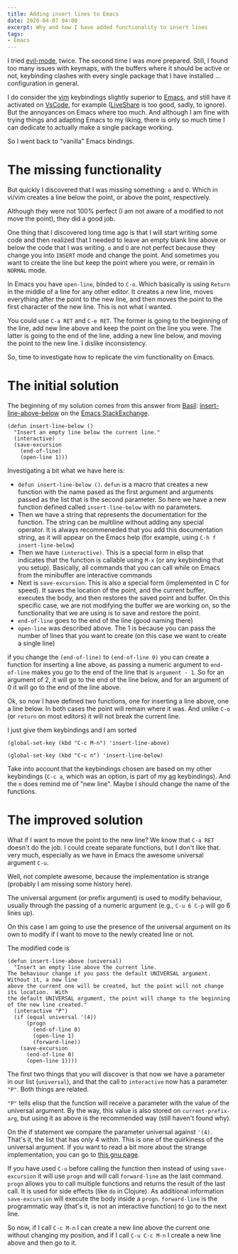 ```yaml
---
title: Adding insert lines to Emacs
date: 2020-04-07 04:00
excerpt: Why and how I have added functionality to insert lines
tags:
- Emacs
---
```


I tried [evil-mode](https://github.com/emacs-evil/evil), twice. The second time I was more prepared. Still, I found too many issues with keymaps, with the buffers where it should be active or not, keybinding clashes with every single package that I have installed ... configuration in general.

I do consider the [vim](https://www.vim.org/) keybindings slightly superior to [Emacs](https://www.gnu.org/software/emacs/), and still have it activated on [VsCode](https://code.visualstudio.com/), for example ([LiveShare](https://visualstudio.microsoft.com/services/live-share/) is too good, sadly, to ignore). But the annoyances on Emacs where too much. And although I am fine with trying things and adapting Emacs to my liking, there is only so much time I can dedicate to actually make a single package working.

So I went back to "vanilla" Emacs bindings.

# The missing functionality

But quickly I discovered that I was missing something: `o` and `O`. Which in vi/vim creates a line below the point, or above the point, respectively.

Although they were not 100% perfect (I am not aware of a modified to not move the point), they did a good job.

One thing that I discovered long time ago is that I will start writing some code and then realized that I needed to leave an empty blank line above or below the code that I was writing. `o` and `O` are not perfect because they change you into `INSERT` mode and change the point. And sometimes you want to create the line but keep the point where you were, or remain in `NORMAL` mode.

In Emacs you have `open-line`, binded to `C-o`. Which basically is using `Return` in the middle of a line for any other editor. It creates a new line, moves everything after the point to the new line, and then moves the point to the first character of the new line. This is not what I wanted.

You could use `C-a RET` and `C-e RET`. The former is going to the beginning of the line, add new line above and keep the point on the line you were. The latter is going to the end of the line, adding a new line below, and moving the point to the new line. I dislike inconsistency.

So, time to investigate how to replicate the vim functionality on Emacs.

# The initial solution

The beginning of my solution comes from this answer from [Basil](https://emacs.stackexchange.com/users/15748/basil): [insert-line-above-below](https://emacs.stackexchange.com/questions/32958/insert-line-above-below) on the [Emacs StackExchange](https://emacs.stackexchange.com/).

```elisp
(defun insert-line-below ()
  "Insert an empty line below the current line."
  (interactive)
  (save-excursion
    (end-of-line)
    (open-line 1)))
```

Investigating a bit what we have here is:
- `defun insert-line-below ()`. `defun` is a macro that creates a new function with the name pased as the first argument and arguments passed as the list that is the second parameter. So here we have a new function defined called `insert-line-below` with no parameters.
- Then we have a string that represents the documentation for the function. The string can be multiline without adding any special operator. It is always recommeneded that you add this documentation string, as it will appear on the Emacs help (for example, using `C-h f insert-line-below`)
- Then we have `(interactive)`. This is a special form in elisp that indicates that the function is callable using `M-x` (or any keybinding that you setup). Basically, all commands that you can call while on Emacs from the minibuffer are interactive commands
- Next is `save-excursion`. This is also a special form (implemented in C for speed). It saves the location of the point, and the current buffer, executes the body, and then restores the saved point and buffer. On this specific case, we are not modifying the buffer we are working on, so the functionality that we are using is to save and restore the point.
- `end-of-line` goes to the end of the line (good naming there)
- `open-line` was described above. The 1 is because you can pass the number of lines that you want to create (on this case we want to create a single line)

if you change the `(end-of-line)` to `(end-of-line 0)` you can create a function for inserting a line above, as passing a numeric argument to `end-of-line` makes you go to the end of the line that is `argument - 1`. So for an argument of 2, it will go to the end of the line below, and for an argument of 0 it will go to the end of the line above.

Ok, so now I have defined two functions, one for inserting a line above, one a line below. In both cases the point will remain where it was. And unlike `C-o` (or `return` on most editors) it will not break the current line.

I just give them keybindings and I am sorted

```elisp
(global-set-key (kbd "C-c M-n") 'insert-line-above)

(global-set-key (kbd "C-c n") 'insert-line-below)
```

Take into account that the keybindings chosen are based on my other keybindings (`C-c a`, which was an option, is part of my [ag](https://github.com/ggreer/the_silver_searcher) keybindings). And the `n` does remind me of "new line". Maybe I should change the name of the functions.

# The improved solution

What if I want to move the point to the new line? We know that `C-a RET` doesn't do the job. I could create separate functions, but I don't like that. very much, especially as we have in Emacs the awesome universal argument `C-u`.

Well, not complete awesome, because the implementation is strange (probably I am missing some history here).

The universal argument (or prefix argument) is used to modify behaviour, usually through the passing of a numeric argument (e.g., `C-u 6 C-p` will go 6 lines up).

On this case I am going to use the presence of the universal argument on its own to modify if I want to move to the newly created line or not.

The modified code is

```elisp
(defun insert-line-above (universal)
  "Insert an empty line above the current line.
The behaviour change if you pass the default UNIVERSAL argument.  Without it, a new line 
above the current one will be created, but the point will not change its location.  With 
the default UNIVERSAL argument, the point will change to the beginning of the new line created."
  (interactive "P")
  (if (equal universal '(4))
      (progn
        (end-of-line 0)
        (open-line 1)
        (forward-line))
    (save-excursion
      (end-of-line 0)
      (open-line 1))))
```

The first two things that you will discover is that now we have a parameter in our list (`universal`), and that the call to `interactive` now has a parameter `"P"`. Both things are related.

`"P"` tells elisp that the function will receive a parameter with the value of the universal argument. By the way, this value is also stored on `current-prefix-arg`, but using it as above is the recommended way (still haven't found why).

On the if statement we compare the parameter universal against `'(4)`. That's it, the list that has only 4 within. This is one of the quirkiness of the universal argument. If you want to read a bit more about the strange implementation, you can go to [this gnu page](https://www.gnu.org/software/emacs/manual/html_node/elisp/Prefix-Command-Arguments.html).

If you have used `C-u` before calling the function then instead of using `save-excursion` it will use `progn` and will call `forward-line` as the last command. `progn` allows you to call multiple functions and returns the result of the last call. It is used for side effects (like `do` in Clojure). As additional information `save-excursion` will execute the body inside a `progn`. `forward-line` is the programmatic way (that's it, is not an interactive function) to go to the next line.

So now, if I call `C-c M-n` I can create a new line above the current one without changing my position, and if I call `C-u C-c M-n` I create a new line above and then go to it.
